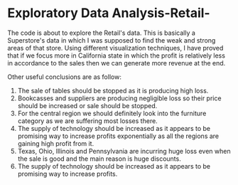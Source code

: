 # Exploratory Data Analysis-Retail-

The code is about to explore the Retail's data. This is basically a Superstore's data in which I was supposed to find the weak and strong areas of that store. Using different visualization techniques, I have proved that if we focus more in California state in which the profit is relatively less in accordance to the sales then we can generate more revenue at the end. 

Other useful conclusions are as follow:
1. The sale of tables should be stopped as it is producing high loss. 
2. Bookcasses and suppliers are producing negligible loss so their price should be increased or sale should be stopped. 
3. For the central region we should definitely look into the furniture category as we are suffering most losses there. 
4. The supply of technology should be increased as it appears to be promising way to increase profits exponentially as all the regions are gaining high profit from it. 
5. Texas, Ohio, Illinois and Pennsylvania are incurring huge loss even when the sale is good and the main reason is huge discounts. 
6. The supply of technology should be increased as it appears to be promising way to increase profits.

